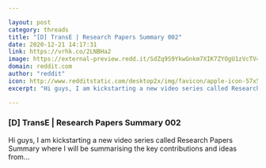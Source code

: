 ```yaml
---

layout: post
category: threads
title: "[D] TransE | Research Papers Summary 002"
date: 2020-12-21 14:17:31
link: https://vrhk.co/2LNBHa2
image: https://external-preview.redd.it/SdZq9S9YkwGnkm7XIK7ZYOgU1zVcTV4Bo3ZQ6taqI74.jpg?width=480&height=251.308900524&auto=webp&crop=480:251.308900524,smart&s=4b1cf79563fe763f7231bf1a47980a45723e52d0
domain: reddit.com
author: "reddit"
icon: http://www.redditstatic.com/desktop2x/img/favicon/apple-icon-57x57.png
excerpt: "Hi guys, I am kickstarting a new video series called Research Papers Summary where I will be summarising the key contributions and ideas from..."

---
```


### [D] TransE | Research Papers Summary 002

Hi guys, I am kickstarting a new video series called Research Papers Summary where I will be summarising the key contributions and ideas from...